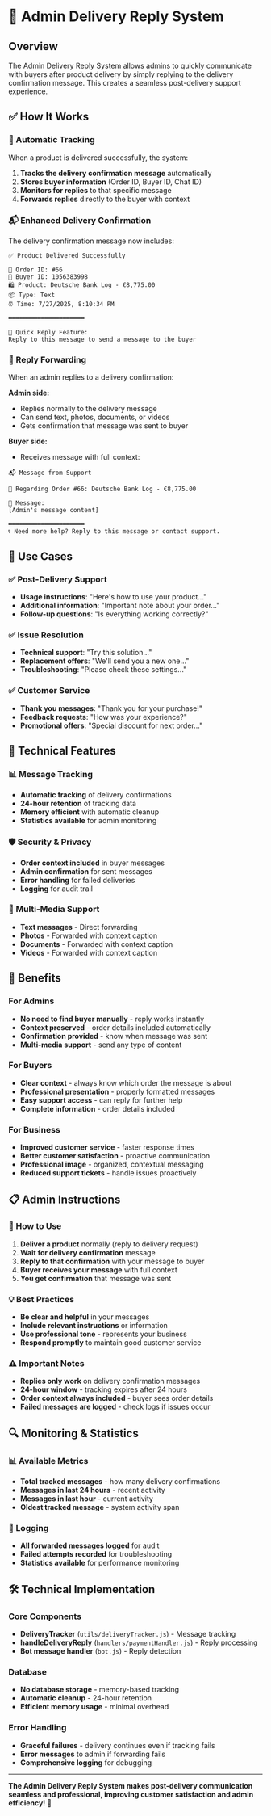 # 💬 Admin Delivery Reply System

## Overview
The Admin Delivery Reply System allows admins to quickly communicate with buyers after product delivery by simply replying to the delivery confirmation message. This creates a seamless post-delivery support experience.

## ✅ How It Works

### 🔄 Automatic Tracking
When a product is delivered successfully, the system:
1. **Tracks the delivery confirmation message** automatically
2. **Stores buyer information** (Order ID, Buyer ID, Chat ID)
3. **Monitors for replies** to that specific message
4. **Forwards replies** directly to the buyer with context

### 📬 Enhanced Delivery Confirmation
The delivery confirmation message now includes:
```
✅ Product Delivered Successfully

🧾 Order ID: #66
👤 Buyer ID: 1056383998
🛍️ Product: Deutsche Bank Log - €8,775.00
📦 Type: Text
⏰ Time: 7/27/2025, 8:10:34 PM

━━━━━━━━━━━━━━━━━━━━━

💬 Quick Reply Feature:
Reply to this message to send a message to the buyer
```

### 💌 Reply Forwarding
When an admin replies to a delivery confirmation:

**Admin side:**
- Replies normally to the delivery message
- Can send text, photos, documents, or videos
- Gets confirmation that message was sent to buyer

**Buyer side:**
- Receives message with full context:
```
📬 Message from Support

🧾 Regarding Order #66: Deutsche Bank Log - €8,775.00

💬 Message:
[Admin's message content]

━━━━━━━━━━━━━━━━━━━━━
📞 Need more help? Reply to this message or contact support.
```

## 🎯 Use Cases

### ✅ Post-Delivery Support
- **Usage instructions**: "Here's how to use your product..."
- **Additional information**: "Important note about your order..."
- **Follow-up questions**: "Is everything working correctly?"

### ✅ Issue Resolution
- **Technical support**: "Try this solution..."
- **Replacement offers**: "We'll send you a new one..."
- **Troubleshooting**: "Please check these settings..."

### ✅ Customer Service
- **Thank you messages**: "Thank you for your purchase!"
- **Feedback requests**: "How was your experience?"
- **Promotional offers**: "Special discount for next order..."

## 🔧 Technical Features

### 📊 Message Tracking
- **Automatic tracking** of delivery confirmations
- **24-hour retention** of tracking data
- **Memory efficient** with automatic cleanup
- **Statistics available** for admin monitoring

### 🛡️ Security & Privacy
- **Order context included** in buyer messages
- **Admin confirmation** for sent messages
- **Error handling** for failed deliveries
- **Logging** for audit trail

### 📱 Multi-Media Support
- **Text messages** - Direct forwarding
- **Photos** - Forwarded with context caption
- **Documents** - Forwarded with context caption
- **Videos** - Forwarded with context caption

## 🚀 Benefits

### For Admins
- **No need to find buyer manually** - reply works instantly
- **Context preserved** - order details included automatically
- **Confirmation provided** - know when message was sent
- **Multi-media support** - send any type of content

### For Buyers
- **Clear context** - always know which order the message is about
- **Professional presentation** - properly formatted messages
- **Easy support access** - can reply for further help
- **Complete information** - order details included

### For Business
- **Improved customer service** - faster response times
- **Better customer satisfaction** - proactive communication
- **Professional image** - organized, contextual messaging
- **Reduced support tickets** - handle issues proactively

## 📋 Admin Instructions

### 🎯 How to Use
1. **Deliver a product** normally (reply to delivery request)
2. **Wait for delivery confirmation** message
3. **Reply to that confirmation** with your message to buyer
4. **Buyer receives your message** with full context
5. **You get confirmation** that message was sent

### 💡 Best Practices
- **Be clear and helpful** in your messages
- **Include relevant instructions** or information
- **Use professional tone** - represents your business
- **Respond promptly** to maintain good customer service

### ⚠️ Important Notes
- **Replies only work** on delivery confirmation messages
- **24-hour window** - tracking expires after 24 hours
- **Order context always included** - buyer sees order details
- **Failed messages are logged** - check logs if issues occur

## 🔍 Monitoring & Statistics

### 📊 Available Metrics
- **Total tracked messages** - how many delivery confirmations
- **Messages in last 24 hours** - recent activity
- **Messages in last hour** - current activity
- **Oldest tracked message** - system activity span

### 📝 Logging
- **All forwarded messages logged** for audit
- **Failed attempts recorded** for troubleshooting
- **Statistics available** for performance monitoring

## 🛠️ Technical Implementation

### Core Components
- **DeliveryTracker** (`utils/deliveryTracker.js`) - Message tracking
- **handleDeliveryReply** (`handlers/paymentHandler.js`) - Reply processing
- **Bot message handler** (`bot.js`) - Reply detection

### Database
- **No database storage** - memory-based tracking
- **Automatic cleanup** - 24-hour retention
- **Efficient memory usage** - minimal overhead

### Error Handling
- **Graceful failures** - delivery continues even if tracking fails
- **Error messages** to admin if forwarding fails
- **Comprehensive logging** for debugging

---

**The Admin Delivery Reply System makes post-delivery communication seamless and professional, improving customer satisfaction and admin efficiency! 🎉**
